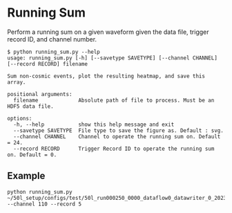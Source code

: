# Running Sum
Perform a running sum on a given waveform given the data file, trigger record ID, and channel number.

```
$ python running_sum.py --help
usage: running_sum.py [-h] [--savetype SAVETYPE] [--channel CHANNEL] [--record RECORD] filename

Sum non-cosmic events, plot the resulting heatmap, and save this array.

positional arguments:
  filename             Absolute path of file to process. Must be an HDF5 data file.

options:
  -h, --help           show this help message and exit
  --savetype SAVETYPE  File type to save the figure as. Default : svg.
  --channel CHANNEL    Channel to operate the running sum on. Default = 24.
  --record RECORD      Trigger Record ID to operate the running sum on. Default = 0.
```

## Example
```
python running_sum.py ~/50l_setup/configs/test/50l_run000250_0000_dataflow0_datawriter_0_20231024T071446.hdf5 --channel 110 --record 5
```
